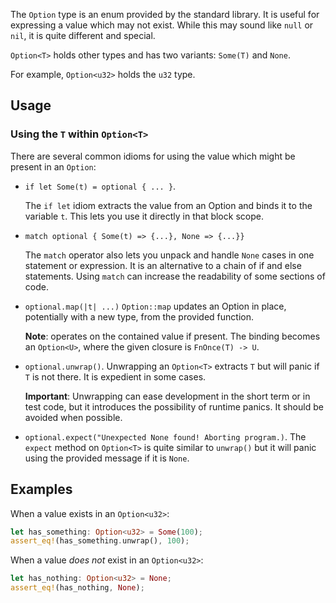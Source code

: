 The `Option` type is an enum provided by the standard library. It is useful for expressing a value which may not exist.
While this may sound like `null` or `nil`, it is quite different and special.

`Option<T>` holds other types and has two variants: `Some(T)` and `None`.

For example, `Option<u32>` holds the `u32` type.

## Usage

### Using the `T` within `Option<T>`

There are several common idioms for using the value which might be present in an `Option`:

- `if let Some(t) = optional { ... }`. 

    The `if let` idiom extracts the value from an Option<T> and binds it to the variable `t`. This lets you use it directly in that block scope.

- `match optional { Some(t) => {...}, None => {...}}`
   
    The `match` operator also lets you unpack and handle `None` cases in one statement or expression. It is an alternative to a chain of if and else statements. Using `match` can increase the readability of some sections of code.
- `optional.map(|t| ...)` 
   `Option::map` updates an Option in place, potentially with a new type, from the provided function. 
   
   **Note**: operates on the contained value if present. The binding becomes an `Option<U>`, where the given closure is `FnOnce(T) -> U`.
- `optional.unwrap()`. 
   Unwrapping an `Option<T>` extracts `T` but will panic if `T` is not there. It is expedient in some cases.
   
   **Important**: Unwrapping can ease development in the short term or in test code, but it introduces the possibility of runtime panics. It should be avoided when possible.

- `optional.expect("Unexpected None found! Aborting program.)`. 
   The `expect` method on `Option<T>` is quite similar to `unwrap()` but it will panic using the provided message if it is `None`.

## Examples

When a value exists in an `Option<u32>`:
```rust
let has_something: Option<u32> = Some(100);
assert_eq!(has_something.unwrap(), 100);
```

When a value *does not* exist in an `Option<u32>`:
```rust
let has_nothing: Option<u32> = None;
assert_eq!(has_nothing, None);
```
